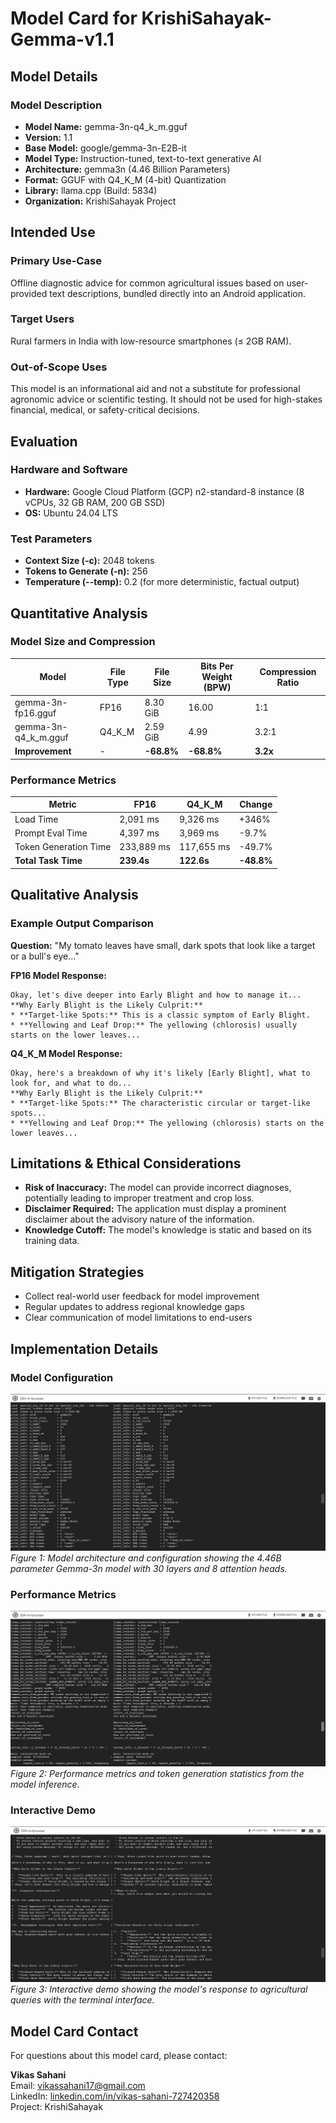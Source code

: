 # Model Card for KrishiSahayak-Gemma-v1.1

## Model Details
### Model Description
- **Model Name:** gemma-3n-q4_k_m.gguf
- **Version:** 1.1
- **Base Model:** google/gemma-3n-E2B-it
- **Model Type:** Instruction-tuned, text-to-text generative AI
- **Architecture:** gemma3n (4.46 Billion Parameters)
- **Format:** GGUF with Q4_K_M (4-bit) Quantization
- **Library:** llama.cpp (Build: 5834)
- **Organization:** KrishiSahayak Project

## Intended Use
### Primary Use-Case
Offline diagnostic advice for common agricultural issues based on user-provided text descriptions, bundled directly into an Android application.

### Target Users
Rural farmers in India with low-resource smartphones (≤ 2GB RAM).

### Out-of-Scope Uses
This model is an informational aid and not a substitute for professional agronomic advice or scientific testing. It should not be used for high-stakes financial, medical, or safety-critical decisions.

## Evaluation
### Hardware and Software
- **Hardware:** Google Cloud Platform (GCP) n2-standard-8 instance (8 vCPUs, 32 GB RAM, 200 GB SSD)
- **OS:** Ubuntu 24.04 LTS

### Test Parameters
- **Context Size (-c):** 2048 tokens
- **Tokens to Generate (-n):** 256
- **Temperature (--temp):** 0.2 (for more deterministic, factual output)

## Quantitative Analysis
### Model Size and Compression
| Model | File Type | File Size | Bits Per Weight (BPW) | Compression Ratio |
|-------|-----------|-----------|------------------------|-------------------|
| gemma-3n-fp16.gguf | FP16 | 8.30 GiB | 16.00 | 1:1 |
| gemma-3n-q4_k_m.gguf | Q4_K_M | 2.59 GiB | 4.99 | 3.2:1 |
| **Improvement** | - | **-68.8%** | **-68.8%** | **3.2x** |

### Performance Metrics
| Metric | FP16 | Q4_K_M | Change |
|--------|------|--------|--------|
| Load Time | 2,091 ms | 9,326 ms | +346% |
| Prompt Eval Time | 4,397 ms | 3,969 ms | -9.7% |
| Token Generation Time | 233,889 ms | 117,655 ms | -49.7% |
| **Total Task Time** | **239.4s** | **122.6s** | **-48.8%** |

## Qualitative Analysis
### Example Output Comparison
**Question:** "My tomato leaves have small, dark spots that look like a target or a bull's eye..."

**FP16 Model Response:**
```
Okay, let's dive deeper into Early Blight and how to manage it...
**Why Early Blight is the Likely Culprit:**
* **Target-like Spots:** This is a classic symptom of Early Blight.
* **Yellowing and Leaf Drop:** The yellowing (chlorosis) usually starts on the lower leaves...
```

**Q4_K_M Model Response:**
```
Okay, here's a breakdown of why it's likely [Early Blight], what to look for, and what to do...
**Why Early Blight is the Likely Culprit:**
* **Target-like Spots:** The characteristic circular or target-like spots...
* **Yellowing and Leaf Drop:** The yellowing (chlorosis) starts on the lower leaves...
```

## Limitations & Ethical Considerations
- **Risk of Inaccuracy:** The model can provide incorrect diagnoses, potentially leading to improper treatment and crop loss.
- **Disclaimer Required:** The application must display a prominent disclaimer about the advisory nature of the information.
- **Knowledge Cutoff:** The model's knowledge is static and based on its training data.

## Mitigation Strategies
- Collect real-world user feedback for model improvement
- Regular updates to address regional knowledge gaps
- Clear communication of model limitations to end-users

## Implementation Details

### Model Configuration
![Model Configuration](images/1.png)
*Figure 1: Model architecture and configuration showing the 4.46B parameter Gemma-3n model with 30 layers and 8 attention heads.*

### Performance Metrics
![Performance Metrics](images/2.png)
*Figure 2: Performance metrics and token generation statistics from the model inference.*

### Interactive Demo
![Interactive Demo](images/3.png)
*Figure 3: Interactive demo showing the model's response to agricultural queries with the terminal interface.*

## Model Card Contact
For questions about this model card, please contact:

**Vikas Sahani**  
Email: [vikassahani17@gmail.com](mailto:vikassahani17@gmail.com)  
LinkedIn: [linkedin.com/in/vikas-sahani-727420358](https://www.linkedin.com/in/vikas-sahani-727420358)  
Project: KrishiSahayak
